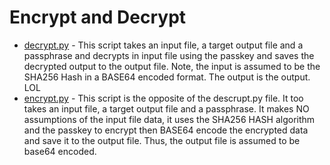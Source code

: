 # Encrypt and Decrypt

- [decrypt.py](decrypt.py) - This script takes an input file, a target output file and a passphrase and decrypts in input file using the passkey and saves the decrypted output to the output file.  Note, the input is assumed to be the SHA256 Hash in a BASE64 encoded format.  The output is the output.  LOL
- [encrypt.py](./encrypt.py) - This script is the opposite of the descrupt.py file.  It too takes an input file, a target output file and a passphrase.  It makes NO assumptions of the input file data, it uses the SHA256 HASH algorithm and the passkey to encrypt then BASE64 encode the encrypted data and save it to the output file.  Thus, the output file is assumed to be base64 encoded.
